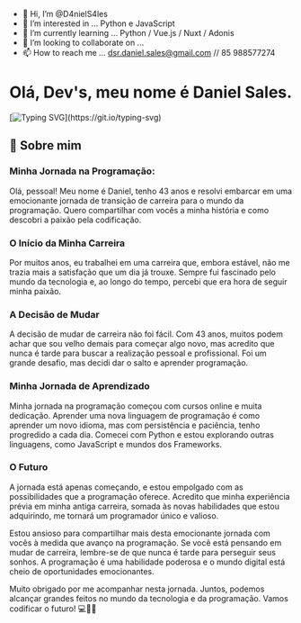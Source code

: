 - 👋 Hi, I’m @D4nielS4les
- 👀 I’m interested in ...  Python e JavaScript
- 🌱 I’m currently learning ... Python / Vue.js / Nuxt / Adonis     
- 💞️ I’m looking to collaborate on ...
- 📫 How to reach me ...  dsr.daniel.sales@gmail.com // 85 988577274

# Olá, Dev's, meu nome é Daniel Sales.

[![Typing SVG](https://readme-typing-svg.herokuapp.com?font=Fira+Code&pause=1000&color=1126F7&random=false&width=435&lines=Confira+um+pouco+sobre+mim.)](https://git.io/typing-svg)


## 🚀 Sobre mim
### Minha Jornada na Programação:
Olá, pessoal! Meu nome é Daniel, tenho 43 anos e resolvi embarcar em uma emocionante jornada de transição de carreira para o mundo da programação. Quero compartilhar com vocês a minha história e como descobri a paixão pela codificação.

### O Início da Minha Carreira
Por muitos anos, eu trabalhei em uma carreira que, embora estável, não me trazia mais a satisfação que um dia já trouxe. Sempre fui fascinado pelo mundo da tecnologia e, ao longo do tempo, percebi que era hora de seguir minha paixão.

### A Decisão de Mudar
A decisão de mudar de carreira não foi fácil. Com 43 anos, muitos podem achar que sou velho demais para começar algo novo, mas acredito que nunca é tarde para buscar a realização pessoal e profissional. Foi um grande desafio, mas decidi dar o salto e aprender programação.

### Minha Jornada de Aprendizado

Minha jornada na programação começou com cursos online e muita dedicação. Aprender uma nova linguagem de programação é como aprender um novo idioma, mas com persistência e paciência, tenho progredido a cada dia. Comecei com Python e estou explorando outras linguagens, como JavaScript e mundos dos Frameworks.

### O Futuro

A jornada está apenas começando, e estou empolgado com as possibilidades que a programação oferece. Acredito que minha experiência prévia em minha antiga carreira, somada às novas habilidades que estou adquirindo, me tornará um programador único e valioso.

Estou ansioso para compartilhar mais desta emocionante jornada com vocês à medida que avanço na programação. Se você está pensando em mudar de carreira, lembre-se de que nunca é tarde para perseguir seus sonhos. A programação é uma habilidade poderosa e o mundo digital está cheio de oportunidades emocionantes.

Muito obrigado por me acompanhar nesta jornada. Juntos, podemos alcançar grandes feitos no mundo da tecnologia e da programação. Vamos codificar o futuro! 💻🚀🌟





<!---
D4nielS4les/D4nielS4les is a ✨ special ✨ repository because its `README.md` (this file) appears on your GitHub profile.
You can click the Preview link to take a look at your changes.
--->
